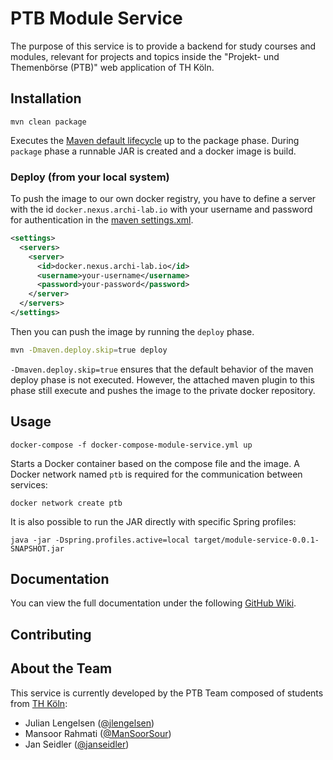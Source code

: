 # PTB Module Service
The purpose of this service is to provide a backend for study courses and modules, relevant for projects and topics inside the "Projekt- und Themenbörse (PTB)" web application of TH Köln. 

## Installation
```
mvn clean package
```
Executes the [Maven default lifecycle](https://maven.apache.org/guides/introduction/introduction-to-the-lifecycle.html) up to the package phase. During `package` phase a runnable JAR is created and a docker image is build.

### Deploy (from your local system)
To push the image to our own docker registry, you have to define a server with the id `docker.nexus.archi-lab.io` with your username and password for authentication in the [maven settings.xml](https://maven.apache.org/guides/mini/guide-configuring-maven.html#Security_and_Deployment_Settings).

``` xml
<settings>
  <servers>
    <server>
      <id>docker.nexus.archi-lab.io</id>
      <username>your-username</username>
      <password>your-password</password>
    </server>
  </servers>
</settings>
```

Then you can push the image by running the `deploy` phase.

``` bash
mvn -Dmaven.deploy.skip=true deploy
```

`-Dmaven.deploy.skip=true` ensures that the default behavior of the maven deploy phase is not executed. However, the attached maven plugin to this phase still execute and pushes the image to the private docker repository.

## Usage
```
docker-compose -f docker-compose-module-service.yml up
```
Starts a Docker container based on the compose file and the image. A Docker network named `ptb` is required for the communication between services:
```
docker network create ptb
```
It is also possible to run the JAR directly with specific Spring profiles:
```
java -jar -Dspring.profiles.active=local target/module-service-0.0.1-SNAPSHOT.jar
```

## Documentation
You can view the full documentation under the following [GitHub Wiki](https://github.com/Archi-Lab/ptb-documentation/wiki).

## Contributing

## About the Team
This service is currently developed by the PTB Team composed of students from [TH Köln](https://www.th-koeln.de/):

- Julian Lengelsen ([@jlengelsen](https://github.com/jlengelsen))
- Mansoor Rahmati ([@ManSoorSour](https://github.com/ManSoorSour))
- Jan Seidler ([@janseidler](https://github.com/janseidler))
